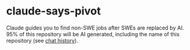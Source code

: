 # claude-says-pivot
Claude guides you to find non-SWE jobs after SWEs are replaced by AI. 95% of this repository will be AI generated, including the name of this repository (see [chat history](https://chatgpt.com/share/67e0f8c0-0874-8011-8ce8-3ac30cdc996d)). 
